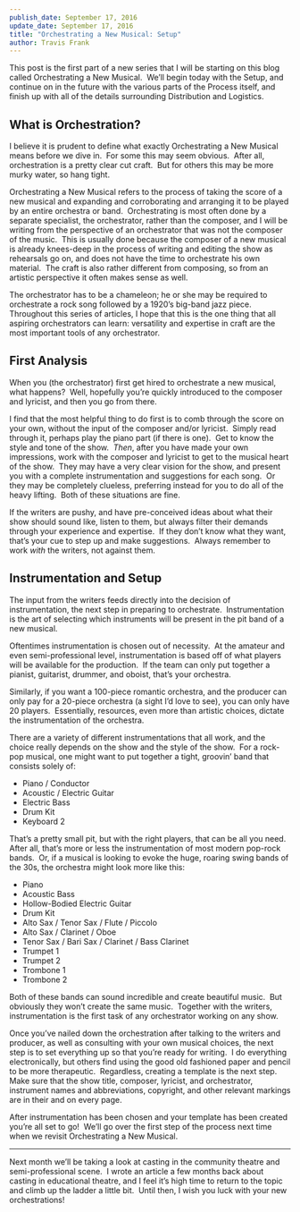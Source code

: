```yaml
---
publish_date: September 17, 2016
update_date: September 17, 2016
title: "Orchestrating a New Musical: Setup"
author: Travis Frank
---
```

This post is the first part of a new series that I will be starting on this blog called Orchestrating a New Musical.  We’ll begin today with the Setup, and continue on in the future with the various parts of the Process itself, and finish up with all of the details surrounding Distribution and Logistics.

## What is Orchestration?
I believe it is prudent to define what exactly Orchestrating a New Musical means before we dive in.  For some this may seem obvious.  After all, orchestration is a pretty clear cut craft.  But for others this may be more murky water, so hang tight.

Orchestrating a New Musical refers to the process of taking the score of a new musical and expanding and corroborating and arranging it to be played by an entire orchestra or band.  Orchestrating is most often done by a separate specialist, the orchestrator, rather than the composer, and I will be writing from the perspective of an orchestrator that was not the composer of the music.  This is usually done because the composer of a new musical is already knees-deep in the process of writing and editing the show as rehearsals go on, and does not have the time to orchestrate his own material.  The craft is also rather different from composing, so from an artistic perspective it often makes sense as well.

The orchestrator has to be a chameleon; he or she may be required to orchestrate a rock song followed by a 1920’s big-band jazz piece.  Throughout this series of articles, I hope that this is the one thing that all aspiring orchestrators can learn: versatility and expertise in craft are the most important tools of any orchestrator.

## First Analysis
When you (the orchestrator) first get hired to orchestrate a new musical, what happens?  Well, hopefully you’re quickly introduced to the composer and lyricist, and then you go from there.

I find that the most helpful thing to do first is to comb through the score on your own, without the input of the composer and/or lyricist.  Simply read through it, perhaps play the piano part (if there is one).  Get to know the style and tone of the show.  _Then_, after you have made your own impressions, work with the composer and lyricist to get to the musical heart of the show.  They may have a very clear vision for the show, and present you with a complete instrumentation and suggestions for each song.  Or they may be completely clueless, preferring instead for you to do all of the heavy lifting.  Both of these situations are fine.

If the writers are pushy, and have pre-conceived ideas about what their show should sound like, listen to them, but always filter their demands through your experience and expertise.  If they don’t know what they want, that’s your cue to step up and make suggestions.  Always remember to work _with_ the writers, not against them.

## Instrumentation and Setup
The input from the writers feeds directly into the decision of instrumentation, the next step in preparing to orchestrate.  Instrumentation is the art of selecting which instruments will be present in the pit band of a new musical.

Oftentimes instrumentation is chosen out of necessity.  At the amateur and even semi-professional level, instrumentation is based off of what players will be available for the production.  If the team can only put together a pianist, guitarist, drummer, and oboist, that’s your orchestra.

Similarly, if you want a 100-piece romantic orchestra, and the producer can only pay for a 20-piece orchestra (a sight I’d love to see), you can only have 20 players.  Essentially, resources, even more than artistic choices, dictate the instrumentation of the orchestra.

There are a variety of different instrumentations that all work, and the choice really depends on the show and the style of the show.  For a rock-pop musical, one might want to put together a tight, groovin’ band that consists solely of:

-   Piano / Conductor
-   Acoustic / Electric Guitar
-   Electric Bass
-   Drum Kit
-   Keyboard 2

That’s a pretty small pit, but with the right players, that can be all you need.  After all, that’s more or less the instrumentation of most modern pop-rock bands.  Or, if a musical is looking to evoke the huge, roaring swing bands of the 30s, the orchestra might look more like this:

-   Piano
-   Acoustic Bass
-   Hollow-Bodied Electric Guitar
-   Drum Kit
-   Alto Sax / Tenor Sax / Flute / Piccolo
-   Alto Sax / Clarinet / Oboe
-   Tenor Sax / Bari Sax / Clarinet / Bass Clarinet
-   Trumpet 1
-   Trumpet 2
-   Trombone 1
-   Trombone 2

Both of these bands can sound incredible and create beautiful music.  But obviously they won’t create the same music.  Together with the writers, instrumentation is the first task of any orchestrator working on any show.

Once you’ve nailed down the orchestration after talking to the writers and producer, as well as consulting with your own musical choices, the next step is to set everything up so that you’re ready for writing.  I do everything electronically, but others find using the good old fashioned paper and pencil to be more therapeutic.  Regardless, creating a template is the next step.  Make sure that the show title, composer, lyricist, and orchestrator, instrument names and abbreviations, copyright, and other relevant markings are in their and on every page.

After instrumentation has been chosen and your template has been created you’re all set to go!  We’ll go over the first step of the process next time when we revisit Orchestrating a New Musical.

---

Next month we’ll be taking a look at casting in the community theatre and semi-professional scene.  I wrote an article a few months back about casting in educational theatre, and I feel it’s high time to return to the topic and climb up the ladder a little bit.  Until then, I wish you luck with your new orchestrations!